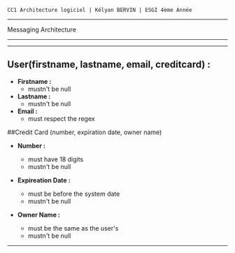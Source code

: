 `CC1 Architecture logiciel | Kélyan BERVIN | ESGI 4ème Année`
_________________________________________________
Messaging Architecture
_________________________________________________

_________________________________________________
## User(firstname, lastname, email, creditcard) :

- **Firstname :**
    - mustn't be null
- **Lastname :**
    - mustn't be null
- **Email :**
  - must respect the regex

##Credit Card (number, expiration date, owner name)

- **Number :**
  - must have 18 digits
  - mustn't be null

- **Expireation Date :** 
  - must be before the system date
  - mustn't be null

- **Owner Name :** 
  - must be the same as the user's
  - mustn't be null
_______________________________________________